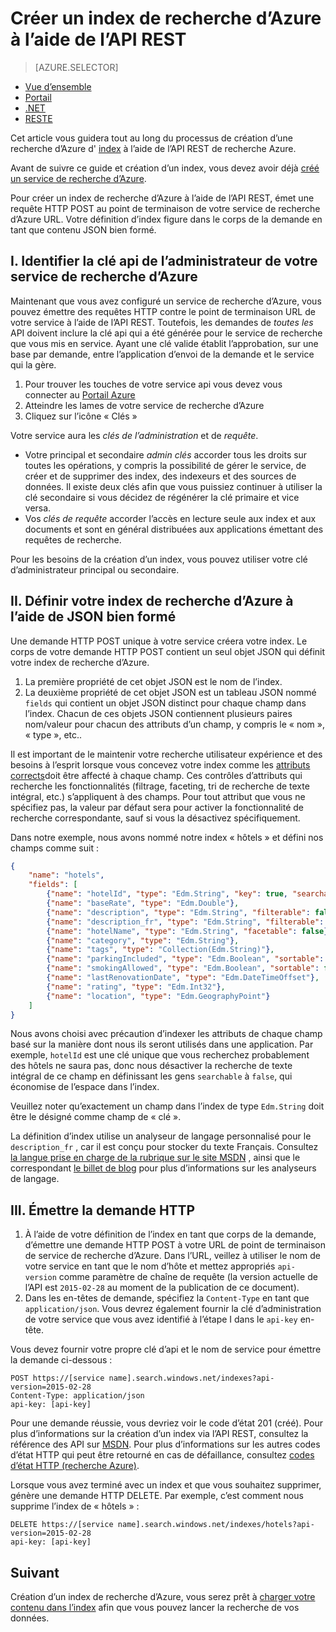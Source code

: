 <properties
    pageTitle="Créer un index de recherche d’Azure à l’aide de l’API REST | Microsoft Azure | Service de recherche de nuage hébergé"
    description="Créer un index dans le code à l’aide de l’API REST de Azure recherche HTTP."
    services="search"
    documentationCenter=""
    authors="ashmaka"
    manager="jhubbard"
    editor=""
    tags="azure-portal"/>

<tags
    ms.service="search"
    ms.devlang="rest-api"
    ms.workload="search"
    ms.topic="get-started-article"
    ms.tgt_pltfrm="na"
    ms.date="08/29/2016"
    ms.author="ashmaka"/>

# <a name="create-an-azure-search-index-using-the-rest-api"></a>Créer un index de recherche d’Azure à l’aide de l’API REST
> [AZURE.SELECTOR]
- [Vue d’ensemble](search-what-is-an-index.md)
- [Portail](search-create-index-portal.md)
- [.NET](search-create-index-dotnet.md)
- [RESTE](search-create-index-rest-api.md)


Cet article vous guidera tout au long du processus de création d’une recherche d’Azure d' [index](https://msdn.microsoft.com/library/azure/dn798941.aspx) à l’aide de l’API REST de recherche Azure.

Avant de suivre ce guide et création d’un index, vous devez avoir déjà [créé un service de recherche d’Azure](search-create-service-portal.md).

Pour créer un index de recherche d’Azure à l’aide de l’API REST, émet une requête HTTP POST au point de terminaison de votre service de recherche d’Azure URL. Votre définition d’index figure dans le corps de la demande en tant que contenu JSON bien formé.


## <a name="i-identify-your-azure-search-services-admin-api-key"></a>I. Identifier la clé api de l’administrateur de votre service de recherche d’Azure
Maintenant que vous avez configuré un service de recherche d’Azure, vous pouvez émettre des requêtes HTTP contre le point de terminaison URL de votre service à l’aide de l’API REST. Toutefois, les demandes de *toutes les* API doivent inclure la clé api qui a été générée pour le service de recherche que vous mis en service. Ayant une clé valide établit l’approbation, sur une base par demande, entre l’application d’envoi de la demande et le service qui la gère.

1. Pour trouver les touches de votre service api vous devez vous connecter au [Portail Azure](https://portal.azure.com/)
2. Atteindre les lames de votre service de recherche d’Azure
3. Cliquez sur l’icône « Clés »

Votre service aura les *clés de l’administration* et de *requête*.

 - Votre principal et secondaire *admin clés* accorder tous les droits sur toutes les opérations, y compris la possibilité de gérer le service, de créer et de supprimer des index, des indexeurs et des sources de données. Il existe deux clés afin que vous puissiez continuer à utiliser la clé secondaire si vous décidez de régénérer la clé primaire et vice versa.
 - Vos *clés de requête* accorder l’accès en lecture seule aux index et aux documents et sont en général distribuées aux applications émettant des requêtes de recherche.

Pour les besoins de la création d’un index, vous pouvez utiliser votre clé d’administrateur principal ou secondaire.

## <a name="ii-define-your-azure-search-index-using-well-formed-json"></a>II. Définir votre index de recherche d’Azure à l’aide de JSON bien formé
Une demande HTTP POST unique à votre service créera votre index. Le corps de votre demande HTTP POST contient un seul objet JSON qui définit votre index de recherche d’Azure.

1. La première propriété de cet objet JSON est le nom de l’index.
2. La deuxième propriété de cet objet JSON est un tableau JSON nommé `fields` qui contient un objet JSON distinct pour chaque champ dans l’index. Chacun de ces objets JSON contiennent plusieurs paires nom/valeur pour chacun des attributs d’un champ, y compris le « nom », « type », etc..

Il est important de le maintenir votre recherche utilisateur expérience et des besoins à l’esprit lorsque vous concevez votre index comme les [attributs corrects](https://msdn.microsoft.com/library/azure/dn798941.aspx)doit être affecté à chaque champ. Ces contrôles d’attributs qui recherche les fonctionnalités (filtrage, faceting, tri de recherche de texte intégral, etc.) s’appliquent à des champs. Pour tout attribut que vous ne spécifiez pas, la valeur par défaut sera pour activer la fonctionnalité de recherche correspondante, sauf si vous la désactivez spécifiquement.

Dans notre exemple, nous avons nommé notre index « hôtels » et défini nos champs comme suit :

```JSON
{
    "name": "hotels",  
    "fields": [
        {"name": "hotelId", "type": "Edm.String", "key": true, "searchable": false, "sortable": false, "facetable": false},
        {"name": "baseRate", "type": "Edm.Double"},
        {"name": "description", "type": "Edm.String", "filterable": false, "sortable": false, "facetable": false},
        {"name": "description_fr", "type": "Edm.String", "filterable": false, "sortable": false, "facetable": false, "analyzer": "fr.lucene"},
        {"name": "hotelName", "type": "Edm.String", "facetable": false},
        {"name": "category", "type": "Edm.String"},
        {"name": "tags", "type": "Collection(Edm.String)"},
        {"name": "parkingIncluded", "type": "Edm.Boolean", "sortable": false},
        {"name": "smokingAllowed", "type": "Edm.Boolean", "sortable": false},
        {"name": "lastRenovationDate", "type": "Edm.DateTimeOffset"},
        {"name": "rating", "type": "Edm.Int32"},
        {"name": "location", "type": "Edm.GeographyPoint"}
    ]
}
```

Nous avons choisi avec précaution d’indexer les attributs de chaque champ basé sur la manière dont nous ils seront utilisés dans une application. Par exemple, `hotelId` est une clé unique que vous recherchez probablement des hôtels ne saura pas, donc nous désactiver la recherche de texte intégral de ce champ en définissant les gens `searchable` à `false`, qui économise de l’espace dans l’index.

Veuillez noter qu’exactement un champ dans l’index de type `Edm.String` doit être le désigné comme champ de « clé ».

La définition d’index utilise un analyseur de langage personnalisé pour le `description_fr` , car il est conçu pour stocker du texte Français. Consultez [la langue prise en charge de la rubrique sur le site MSDN](https://msdn.microsoft.com/library/azure/dn879793.aspx) , ainsi que le correspondant [le billet de blog](https://azure.microsoft.com/blog/language-support-in-azure-search/) pour plus d’informations sur les analyseurs de langage.

## <a name="iii-issue-the-http-request"></a>III. Émettre la demande HTTP
1. À l’aide de votre définition de l’index en tant que corps de la demande, d’émettre une demande HTTP POST à votre URL de point de terminaison de service de recherche d’Azure. Dans l’URL, veillez à utiliser le nom de votre service en tant que le nom d’hôte et mettez appropriés `api-version` comme paramètre de chaîne de requête (la version actuelle de l’API est `2015-02-28` au moment de la publication de ce document).
2. Dans les en-têtes de demande, spécifiez la `Content-Type` en tant que `application/json`. Vous devrez également fournir la clé d’administration de votre service que vous avez identifié à l’étape I dans le `api-key` en-tête.


Vous devez fournir votre propre clé d’api et le nom de service pour émettre la demande ci-dessous :


    POST https://[service name].search.windows.net/indexes?api-version=2015-02-28
    Content-Type: application/json
    api-key: [api-key]


Pour une demande réussie, vous devriez voir le code d’état 201 (créé). Pour plus d’informations sur la création d’un index via l’API REST, consultez la référence des API sur [MSDN](https://msdn.microsoft.com/library/azure/dn798941.aspx). Pour plus d’informations sur les autres codes d’état HTTP qui peut être retourné en cas de défaillance, consultez [codes d’état HTTP (recherche Azure)](https://msdn.microsoft.com/library/azure/dn798925.aspx).

Lorsque vous avez terminé avec un index et que vous souhaitez supprimer, génère une demande HTTP DELETE. Par exemple, c’est comment nous supprime l’index de « hôtels » :

    DELETE https://[service name].search.windows.net/indexes/hotels?api-version=2015-02-28
    api-key: [api-key]


## <a name="next"></a>Suivant
Création d’un index de recherche d’Azure, vous serez prêt à [charger votre contenu dans l’index](search-what-is-data-import.md) afin que vous pouvez lancer la recherche de vos données.
